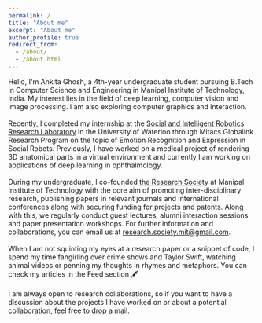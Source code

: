 ```yaml
---
permalink: /
title: "About me"
excerpt: "About me"
author_profile: true
redirect_from: 
  - /about/
  - /about.html
---
```

Hello, I'm Ankita Ghosh, a 4th-year undergraduate student pursuing B.Tech in Computer Science and Engineering in Manipal Institute of Technology, India. My interest lies in the field of deep learning, computer vision and image processing. I am also exploring computer graphics and interaction.
<br> <br>
Recently, I completed my internship at the [Social and Intelligent Robotics Research Laboratory](https://uwaterloo.ca/social-intelligent-robotics-research-lab/) in the University of Waterloo through Mitacs Globalink Research Program on the topic of Emotion Recognition and Expression in Social Robots. Previously, I have worked on a medical project of rendering 3D anatomical parts in a virtual environment and currently I am working on applications of deep learning in ophthalmology. 
<br> <br>
During my undergraduate, I co-founded [the Research Society](https://www.researchsocietymit.com/) at Manipal Institute of Technology with the core aim of promoting inter-disciplinary research, publishing papers in relevant journals and international conferences along with securing funding for projects and patents. Along with this, we regularly conduct guest lectures, alumni interaction sessions and paper presentation workshops. For further information and collaborations, you can email us at <research.society.mit@gmail.com>.
<br> <br>
When I am not squinting my eyes at a research paper or a snippet of code, I spend my time fangirling over crime shows and Taylor Swift, watching animal videos or penning my thoughts in rhymes and metaphors. You can check my articles in the Feed section 🖋️
<br> <br>
I am always open to research collaborations, so if you want to have a discussion about the projects I have worked on or about a potential collaboration, feel free to drop a mail.
